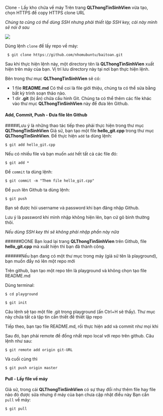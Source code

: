 Clone - Lấy kho chứa về máy 
Trên trang **QLThongTinSinhVien** vừa tạo, chọn HTTPS để copy HTTPS clone URL 

*Chúng ta cũng có thể dùng SSH nhưng phải thiết lập SSH key, cái này mình sẽ nói ở sau*

<img src="http://i.imgur.com/BBr6Mcl.png">

Dùng lệnh `clone` để lấy repo về máy: 

     $ git clone https://github.com/nhomubuntu/baitoan.git

Sau khi thực hiện lệnh này, một directory tên là **QLThongTinSinhVien** xuất hiện trên máy của bạn. Vị trí lưu directory này tại nơi bạn thực hiện lệnh.

Bên trong thư mục **QLThongTinSinhVien** sẽ có:
* 1 file **README.md**
Có thể coi là file giới thiệu, chúng ta có thể sửa bằng bất kỳ trình soạn thảo nào. 
* 1 dir **.git** (bị ẩn) chứa cấu hình Git.
Chúng ta có thể thêm các file khác vào thư mục **QLThongTinSinhVien** này để đưa lên Github.


#### Add, Commit, Push - Đưa file lên Github  
#####Lưu ý là những thao tác tiếp theo phải thực hiện trong thư mục **QLThongTinSinhVien**
Giả sử, bạn tạo một file **hello_git.cpp** trong thư mục **QLThongTinSinhVien**.
Để thực hiện `add` ta dùng lệnh:

    $ git add hello_git.cpp

Nếu có nhiều file và bạn muốn `add` hết tất cả các file đó:

    $ git add *

Để `commit` ta dùng lệnh:

    $ git commit -m "Them file hello_git.cpp"
   
Để `push` lên Github ta dùng lệnh:

    $ git push

Bạn sẽ được hỏi username và password khi bạn đăng nhập Github.

Lưu ý là password khi mình nhập không hiện lên, bạn cứ gõ bình thường thôi.

*Nếu dùng SSH key thì sẽ không phải nhập phần này nữa*





######DONE
Bạn load lại trang **QLThongTinSinhVien** trên Github, file **hello_git.cpp** mà xuất hiện thì bạn đã thành công.


######Nếu bạn đang có một thư mục trong máy (giả sử tên là playground), bạn muốn đẩy nó lên một repo mới

Trên github, bạn tạo một repo tên là playground và không chọn tạo file README.md

Dùng terminal: 
 
    $ cd playground

    $ git init

Câu lệnh sẽ tạo một file .git trong playground (ấn Ctrl+H sẽ thấy). Thư mục này chứa tất cả tập tin cần thiết để thiết lập repo

Tiếp theo, bạn tạo file README.md, rồi thực hiện add và commit như mọi khi

Sau đó, bạn phải remote để đồng nhất repo local với repo trên github. Câu lệnh như sau: 

    $ git remote add origin git-URL

Và cuối cùng thì 

    $ git push origin master 

#### Pull - Lấy file về máy
Giả sử, trong cái **QLThongTinSinhVien** có sự thay đổi như thêm file hay file nào đó được sửa nhưng ở máy của bạn chưa cập nhật điều này
Bạn cần `pull` về máy:

    $ git pull
